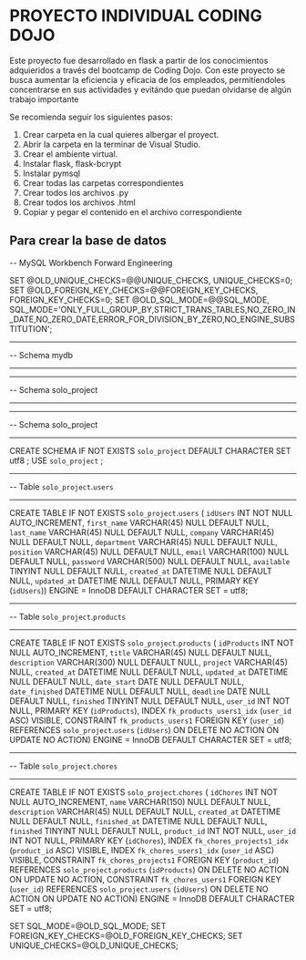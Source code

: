 # PROYECTO INDIVIDUAL CODING DOJO
Este proyecto fue desarrollado en flask a partir de los conocimientos adquieridos a través del bootcamp de Coding Dojo.
Con este proyecto se busca aumentar la eficiencia y eficacia de los empleados, permitíendoles concentrarse en sus actividades y evitándo que puedan olvidarse de algún trabajo importante

Se recomienda seguir los siguientes pasos:
1. Crear carpeta en la cual quieres albergar el proyect.
2. Abrir la carpeta en la terminar de Visual Studio.
3. Crear el ambiente virtual.
4. Instalar flask, flask-bcrypt
5. Instalar pymsql
3. Crear todas las carpetas correspondientes
4. Crear todos los archivos .py
5. Crear todos los archivos .html
6. Copiar y pegar el contenido en el archivo correspondiente

## Para crear la base de datos
-- MySQL Workbench Forward Engineering

SET @OLD_UNIQUE_CHECKS=@@UNIQUE_CHECKS, UNIQUE_CHECKS=0;
SET @OLD_FOREIGN_KEY_CHECKS=@@FOREIGN_KEY_CHECKS, FOREIGN_KEY_CHECKS=0;
SET @OLD_SQL_MODE=@@SQL_MODE, SQL_MODE='ONLY_FULL_GROUP_BY,STRICT_TRANS_TABLES,NO_ZERO_IN_DATE,NO_ZERO_DATE,ERROR_FOR_DIVISION_BY_ZERO,NO_ENGINE_SUBSTITUTION';

-- -----------------------------------------------------
-- Schema mydb
-- -----------------------------------------------------
-- -----------------------------------------------------
-- Schema solo_project
-- -----------------------------------------------------

-- -----------------------------------------------------
-- Schema solo_project
-- -----------------------------------------------------
CREATE SCHEMA IF NOT EXISTS `solo_project` DEFAULT CHARACTER SET utf8 ;
USE `solo_project` ;

-- -----------------------------------------------------
-- Table `solo_project`.`users`
-- -----------------------------------------------------
CREATE TABLE IF NOT EXISTS `solo_project`.`users` (
  `idUsers` INT NOT NULL AUTO_INCREMENT,
  `first_name` VARCHAR(45) NULL DEFAULT NULL,
  `last_name` VARCHAR(45) NULL DEFAULT NULL,
  `company` VARCHAR(45) NULL DEFAULT NULL,
  `department` VARCHAR(45) NULL DEFAULT NULL,
  `position` VARCHAR(45) NULL DEFAULT NULL,
  `email` VARCHAR(100) NULL DEFAULT NULL,
  `password` VARCHAR(500) NULL DEFAULT NULL,
  `available` TINYINT NULL DEFAULT NULL,
  `created_at` DATETIME NULL DEFAULT NULL,
  `updated_at` DATETIME NULL DEFAULT NULL,
  PRIMARY KEY (`idUsers`))
ENGINE = InnoDB
DEFAULT CHARACTER SET = utf8;


-- -----------------------------------------------------
-- Table `solo_project`.`products`
-- -----------------------------------------------------
CREATE TABLE IF NOT EXISTS `solo_project`.`products` (
  `idProducts` INT NOT NULL AUTO_INCREMENT,
  `title` VARCHAR(45) NULL DEFAULT NULL,
  `description` VARCHAR(300) NULL DEFAULT NULL,
  `project` VARCHAR(45) NULL,
  `created_at` DATETIME NULL DEFAULT NULL,
  `updated_at` DATETIME NULL DEFAULT NULL,
  `date_start` DATE NULL DEFAULT NULL,
  `date_finished` DATETIME NULL DEFAULT NULL,
  `deadline` DATE NULL DEFAULT NULL,
  `finished` TINYINT NULL DEFAULT NULL,
  `user_id` INT NOT NULL,
  PRIMARY KEY (`idProducts`),
  INDEX `fk_products_users1_idx` (`user_id` ASC) VISIBLE,
  CONSTRAINT `fk_products_users1`
    FOREIGN KEY (`user_id`)
    REFERENCES `solo_project`.`users` (`idUsers`)
    ON DELETE NO ACTION
    ON UPDATE NO ACTION)
ENGINE = InnoDB
DEFAULT CHARACTER SET = utf8;


-- -----------------------------------------------------
-- Table `solo_project`.`chores`
-- -----------------------------------------------------
CREATE TABLE IF NOT EXISTS `solo_project`.`chores` (
  `idChores` INT NOT NULL AUTO_INCREMENT,
  `name` VARCHAR(150) NULL DEFAULT NULL,
  `description` VARCHAR(45) NULL DEFAULT NULL,
  `created_at` DATETIME NULL DEFAULT NULL,
  `finished_at` DATETIME NULL DEFAULT NULL,
  `finished` TINYINT NULL DEFAULT NULL,
  `product_id` INT NOT NULL,
  `user_id` INT NOT NULL,
  PRIMARY KEY (`idChores`),
  INDEX `fk_chores_projects1_idx` (`product_id` ASC) VISIBLE,
  INDEX `fk_chores_users1_idx` (`user_id` ASC) VISIBLE,
  CONSTRAINT `fk_chores_projects1`
    FOREIGN KEY (`product_id`)
    REFERENCES `solo_project`.`products` (`idProducts`)
    ON DELETE NO ACTION
    ON UPDATE NO ACTION,
  CONSTRAINT `fk_chores_users1`
    FOREIGN KEY (`user_id`)
    REFERENCES `solo_project`.`users` (`idUsers`)
    ON DELETE NO ACTION
    ON UPDATE NO ACTION)
ENGINE = InnoDB
DEFAULT CHARACTER SET = utf8;


SET SQL_MODE=@OLD_SQL_MODE;
SET FOREIGN_KEY_CHECKS=@OLD_FOREIGN_KEY_CHECKS;
SET UNIQUE_CHECKS=@OLD_UNIQUE_CHECKS;
